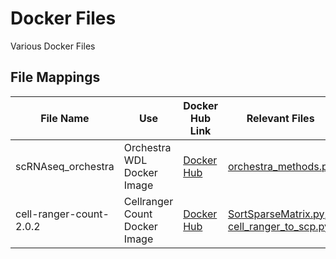 # Docker Files

Various Docker Files

## File Mappings

File Name     	    | Use                         | Docker Hub Link                   											 | Relevant Files
------------------- | --------------------------- | ---------------------------------------------------------------------------- | ----------------------------
scRNAseq_orchestra  | Orchestra WDL Docker Image  | [Docker Hub](https://hub.docker.com/r/singlecellportal/scrna-seq_orchestra/) | [orchestra_methods.py](https://github.com/broadinstitute/single_cell_portal/blob/master/scripts/orchestra_methods.py)
cell-ranger-count-2.0.2 | Cellranger Count Docker Image | [Docker Hub](https://hub.docker.com/r/singlecellportal/cell-ranger-count-2.0.2/) | [SortSparseMatrix.py](https://github.com/broadinstitute/single_cell_portal/blob/master/scripts/SortSparseMatrix.py), [cell_ranger_to_scp.py](https://github.com/broadinstitute/single_cell_portal/blob/master/scripts/cell_ranger_to_scp.py), 


